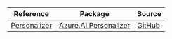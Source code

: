 | Reference | Package | Source |
|---|---|---|
|[Personalizer](ai.personalizer-readme.md)|[Azure.AI.Personalizer](https://www.nuget.org/packages/Azure.AI.Personalizer)|[GitHub](https://github.com/Azure/azure-sdk-for-net/blob/main/sdk/personalizer/Azure.AI.Personalizer)|
